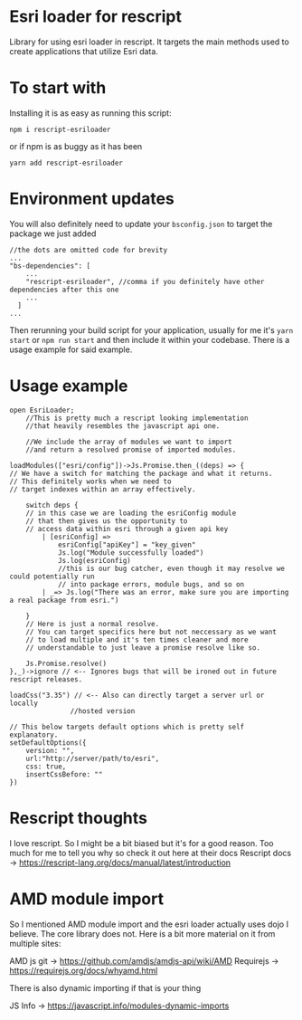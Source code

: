 # Esri loader for rescript
Library for using esri loader in rescript. It targets the main methods used to create applications that utilize Esri data.

# To start with
Installing it is as easy as running this script:
```
npm i rescript-esriloader
```

or if npm is as buggy as it has been

```
yarn add rescript-esriloader
```
# Environment updates
You will also definitely need to update your ``bsconfig.json`` to target the package we just added
```
//the dots are omitted code for brevity 
...
"bs-dependencies": [
    ...
    "rescript-esriloader", //comma if you definitely have other dependencies after this one
    ...
  ]
...
```
Then rerunning your build script for your application, usually for me it's ``yarn start`` or ``npm run start`` and then include it within your codebase. There is a usage example for said example.
# Usage example
```
open EsriLoader;
    //This is pretty much a rescript looking implementation
    //that heavily resembles the javascript api one.

    //We include the array of modules we want to import
    //and return a resolved promise of imported modules.

loadModules(["esri/config"])->Js.Promise.then_((deps) => {
// We have a switch for matching the package and what it returns.
// This definitely works when we need to
// target indexes within an array effectively.

    switch deps {
    // in this case we are loading the esriConfig module
    // that then gives us the opportunity to
    // access data within esri through a given api key
        | [esriConfig] => 
            esriConfig["apiKey"] = "key_given"
            Js.log("Module successfully loaded")
            Js.log(esriConfig)
            //this is our bug catcher, even though it may resolve we could potentially run
            // into package errors, module bugs, and so on
        | _=> Js.log("There was an error, make sure you are importing a real package from esri.")
        
    }
    // Here is just a normal resolve. 
    // You can target specifics here but not neccessary as we want
    // to load multiple and it's ten times cleaner and more
    // understandable to just leave a promise resolve like so.

    Js.Promise.resolve()
},_)->ignore // <-- Ignores bugs that will be ironed out in future rescript releases.

loadCss("3.35") // <-- Also can directly target a server url or locally
               //hosted version

// This below targets default options which is pretty self explanatory.
setDefaultOptions({
    version: "",
    url:"http://server/path/to/esri",
    css: true,
    insertCssBefore: ""
})

```

# Rescript thoughts
I love rescript. So I might be a bit biased but it's for a good reason. Too much for me to tell you why so check it out here at their docs 
Rescript docs -> https://rescript-lang.org/docs/manual/latest/introduction

# AMD module import
So I mentioned AMD module import and the esri loader actually uses dojo I believe. The core library does not. Here is a bit more material on it from multiple sites:

AMD js git -> https://github.com/amdjs/amdjs-api/wiki/AMD
Requirejs -> https://requirejs.org/docs/whyamd.html

There is also dynamic importing if that is your thing

JS Info -> https://javascript.info/modules-dynamic-imports
